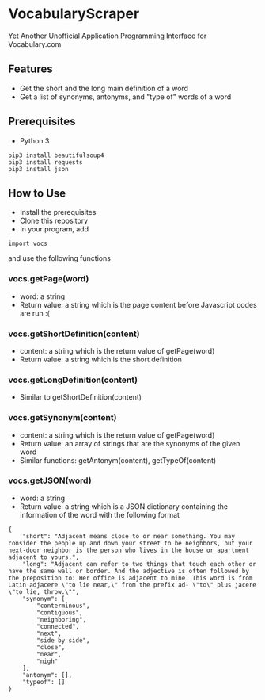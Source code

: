 # VocabularyScraper
Yet Another Unofficial Application Programming Interface for Vocabulary.com
## Features
- Get the short and the long main definition of a word
- Get a list of synonyms, antonyms, and "type of" words of a word
## Prerequisites
- Python 3
```
pip3 install beautifulsoup4
pip3 install requests
pip3 install json
```
## How to Use
- Install the prerequisites
- Clone this repository
- In your program, add
```
import vocs
```
and use the following functions
### vocs.getPage(word)
- word: a string 
- Return value: a string which is the page content before Javascript codes are run :(
### vocs.getShortDefinition(content)
- content: a string which is the return value of getPage(word)
- Return value: a string which is the short definition
### vocs.getLongDefinition(content)
- Similar to getShortDefinition(content)
### vocs.getSynonym(content)
- content: a string which is the return value of getPage(word)
- Return value: an array of strings that are the synonyms of the given word
- Similar functions: getAntonym(content), getTypeOf(content)
### vocs.getJSON(word)
- word: a string 
- Return value: a string which is a JSON dictionary containing the information of the word with the following format
```
{
    "short": "Adjacent means close to or near something. You may consider the people up and down your street to be neighbors, but your next-door neighbor is the person who lives in the house or apartment adjacent to yours.",
    "long": "Adjacent can refer to two things that touch each other or have the same wall or border. And the adjective is often followed by the preposition to: Her office is adjacent to mine. This word is from Latin adjacere \"to lie near,\" from the prefix ad- \"to\" plus jacere \"to lie, throw.\"",
    "synonym": [
        "conterminous",
        "contiguous",
        "neighboring",
        "connected",
        "next",
        "side by side",
        "close",
        "near",
        "nigh"
    ],
    "antonym": [],
    "typeof": []
}
```
